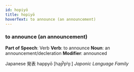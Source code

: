 ```yaml
---
id: hopiyö
title: hopiyö
hoverText: to announce (an announcement)
---
```


### to announce (an announcement)

**Part of Speech**: Verb
**Verb**: to announce
**Noun**: an announcement/decleration
**Modifier**: announced

Japanese 発表 happyō [ha̠p̚ʲpʲo̞ː]
*Japonic Language Family*